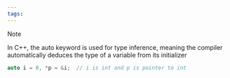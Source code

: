 ```yaml
---
tags:
---
```

> [!NOTE]
In C++, the auto keyword is used for type inference, meaning the compiler automatically deduces the type of a variable from its initializer

```cpp
auto i = 0, *p = &i;  // i is int and p is pointer to int
```

